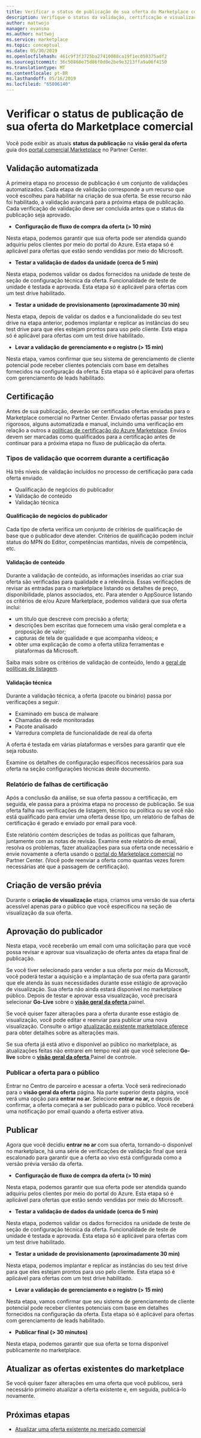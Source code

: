 ```yaml
---
title: Verificar o status de publicação de sua oferta do Marketplace comercial
description: Verifique o status da validação, certificação e visualização de etapas necessárias para publicar uma oferta por meio do Marketplace comerciais na Microsoft Partner Center.
author: mattwojo
manager: evansma
ms.author: mattwoj
ms.service: marketplace
ms.topic: conceptual
ms.date: 05/30/2019
ms.openlocfilehash: 461c9f3f3725ba27410088ca19f1ec050375adf2
ms.sourcegitcommit: 36c50860e75d86f0d0e2be9e3213ffa9a06f4150
ms.translationtype: MT
ms.contentlocale: pt-BR
ms.lasthandoff: 05/16/2019
ms.locfileid: "65806140"
---
```

# <a name="check-the-publishing-status-of-your-commercial-marketplace-offer"></a>Verificar o status de publicação de sua oferta do Marketplace comercial

Você pode exibir as atuais **status da publicação** na **visão geral da oferta** guia dos [portal comercial Marketplace](https://partner.microsoft.com/dashboard/commercial-marketplace/offers) no Partner Center.

## <a name="automated-validation"></a>Validação automatizada

A primeira etapa no processo de publicação é um conjunto de validações automatizados. Cada etapa de validação corresponde a um recurso que você escolheu para habilitar na criação de sua oferta. Se esse recurso não foi habilitado, a validação avançará para a próxima etapa de publicação. Cada verificação de validação deve ser concluída antes que o status da publicação seja aprovado.

- **Configuração de fluxo de compra da oferta (> 10 min)**

Nesta etapa, podemos garantir que sua oferta pode ser atendida quando adquiriu pelos clientes por meio do portal do Azure. Esta etapa só é aplicável para ofertas que estão sendo vendidas por meio do Microsoft.

- **Testar a validação de dados da unidade (cerca de 5 min)**

Nesta etapa, podemos validar os dados fornecidos na unidade de teste de seção de configuração técnica da oferta. Funcionalidade de teste de unidade é testada e aprovada. Esta etapa só é aplicável para ofertas com um test drive habilitado.

- **Testar a unidade de provisionamento (aproximadamente 30 min)**

Nesta etapa, depois de validar os dados e a funcionalidade do seu test drive na etapa anterior, podemos implantar e replicar as instâncias do seu test drive para que eles estejam prontos para uso pelo cliente.  Esta etapa só é aplicável para ofertas com um test drive habilitado.

- **Levar a validação de gerenciamento e o registro (> 15 min)**

Nesta etapa, vamos confirmar que seu sistema de gerenciamento de cliente potencial pode receber clientes potenciais com base em detalhes fornecidos na configuração da oferta. Esta etapa só é aplicável para ofertas com gerenciamento de leads habilitado.

## <a name="certification"></a>Certificação

Antes de sua publicação, deverão ser certificadas ofertas enviadas para o Marketplace comercial no Partner Center. Enviado ofertas passar por testes rigorosos, alguns automatizada e manual, incluindo uma verificação em relação a outros a [políticas de certificação do Azure Marketplace](https://docs.microsoft.com/legal/marketplace/general-policies). Envios devem ser marcadas como qualificados para a certificação antes de continuar para a próxima etapa no fluxo de publicação da oferta.

### <a name="types-of-validation-that-take-place-during-certification"></a>Tipos de validação que ocorrem durante a certificação

Há três níveis de validação incluídos no processo de certificação para cada oferta enviado.

- Qualificação de negócios do publicador
- Validação de conteúdo
- Validação técnica

#### <a name="publisher-business-eligibility"></a>Qualificação de negócios do publicador

Cada tipo de oferta verifica um conjunto de critérios de qualificação de base que o publicador deve atender. Critérios de qualificação podem incluir status do MPN do Editor, competências mantidas, níveis de competência, etc.

#### <a name="content-validation"></a>Validação de conteúdo

Durante a validação de conteúdo, as informações inseridas ao criar sua oferta são verificadas para qualidade e a relevância. Essas verificações de revisar as entradas para o marketplace listando os detalhes de preço, disponibilidade, planos associados, etc. Para atender o AppSource listando os critérios de e/ou Azure Marketplace, podemos validará que sua oferta inclui:

- um título que descreve com precisão a oferta;
- descrições bem escritas que fornecem uma visão geral completa e a proposição de valor;
- capturas de tela de qualidade e que acompanha vídeos; e
- obter uma explicação de como a oferta utiliza ferramentas e plataformas da Microsoft.

Saiba mais sobre os critérios de validação de conteúdo, lendo a [geral de políticas de listagem](https://docs.microsoft.com/legal/marketplace/general-policies#10-general-listing-policies).

#### <a name="technical-validation"></a>Validação técnica

Durante a validação técnica, a oferta (pacote ou binário) passa por verificações a seguir.
- Examinado em busca de malware
- Chamadas de rede monitoradas
- Pacote analisado
- Varredura completa de funcionalidade de real da oferta

A oferta é testada em várias plataformas e versões para garantir que ele seja robusto.

Examine os detalhes de configuração específicos necessários para sua oferta na seção configurações técnicas deste documento.

### <a name="certification-failure-report"></a>Relatório de falhas de certificação

Após a conclusão da análise, se sua oferta passou a certificação, em seguida, ele passa para a próxima etapa no processo de publicação. Se sua oferta falha nas verificações de listagem, técnico ou política ou se você não está qualificado para enviar uma oferta desse tipo, um relatório de falhas de certificação é gerado e enviado por email para você.

Este relatório contém descrições de todas as políticas que falharam, juntamente com as notas de revisão. Examine este relatório de email, resolva os problemas, fazer atualizações para sua oferta onde necessário e envie novamente a oferta usando o [portal do Marketplace comercial](https://partner.microsoft.com/dashboard/commercial-marketplace/offers) no Partner Center. (Você pode reenviar a oferta como quantas vezes forem necessárias até que a passagem de certificação).

## <a name="preview-creation"></a>Criação de versão prévia

Durante o **criação de visualização** etapa, criamos uma versão de sua oferta acessível apenas para o público que você especificou na seção de visualização da sua oferta.

## <a name="publisher-approval"></a>Aprovação do publicador

Nesta etapa, você receberão um email com uma solicitação para que você possa revisar e aprovar sua visualização de oferta antes da etapa final de publicação.

Se você tiver selecionado para vender a sua oferta por meio da Microsoft, você poderá testar a aquisição e a implantação de sua oferta para garantir que ele atenda às suas necessidades durante esse estágio de aprovação de visualização. Sua oferta não ainda estará disponível no marketplace público. Depois de testar e aprovar essa visualização, você precisará selecionar **Go-Live** sobre o [ **visão geral da oferta** ](https://partner.microsoft.com/dashboard/commercial-marketplace/overview) painel.

Se você quiser fazer alterações para a oferta durante esse estágio de visualização, você pode editar e reenviar para publicar uma nova visualização. Consulte o artigo [atualização existente marketplace oferece](#update-existing-marketplace-offers) para obter detalhes sobre as alterações mais.

Se sua oferta já está ativo e disponível ao público no marketplace, as atualizações feitas não entrarei em tempo real até que você selecione **Go-live** sobre o [ **visão geral da oferta** ](https://partner.microsoft.com/dashboard/commercial-marketplace/overview) Painel de controle.

### <a name="publish-offer-to-the-public"></a>Publicar a oferta para o público

Entrar no Centro de parceiro e acessar a oferta. Você será redirecionado para o **visão geral da oferta** página. Na parte superior desta página, você verá uma opção para **entrar no ar**. Selecione **entrar no ar,** e depois de confirmar, a oferta começará a ser publicado para o público. Você receberá uma notificação por email quando a oferta estiver ativa.

## <a name="publish"></a>Publicar

Agora que você decidiu **entrar no ar** com sua oferta, tornando-o disponível no marketplace, há uma série de verificações de validação final que será escalonado para garantir que a oferta ao vivo está configurada como a versão prévia versão da oferta.

- **Configuração de fluxo de compra da oferta (> 10 min)**

Nesta etapa, podemos garantir que sua oferta pode ser atendida quando adquiriu pelos clientes por meio do portal do Azure. Esta etapa só é aplicável para ofertas que estão sendo vendidas por meio do Microsoft.

- **Testar a validação de dados da unidade (cerca de 5 min)**

Nesta etapa, podemos validar os dados fornecidos na unidade de teste de seção de configuração técnica da oferta. Funcionalidade de teste de unidade é testada e aprovada. Esta etapa só é aplicável para ofertas com um test drive habilitado.

- **Testar a unidade de provisionamento (aproximadamente 30 min)**

Nesta etapa, podemos implantar e replicar as instâncias do seu test drive para que eles estejam prontos para uso pelo cliente.  Esta etapa só é aplicável para ofertas com um test drive habilitado.

- **Levar a validação de gerenciamento e o registro (> 15 min)**

Nesta etapa, vamos confirmar que seu sistema de gerenciamento de cliente potencial pode receber clientes potenciais com base em detalhes fornecidos na configuração da oferta. Esta etapa só é aplicável para ofertas com gerenciamento de leads habilitado.

- **Publicar final (> 30 minutos)**

Nesta etapa, podemos garantir que sua oferta se torna disponível publicamente no marketplace.

## <a name="update-existing-marketplace-offers"></a>Atualizar as ofertas existentes do marketplace

Se você quiser fazer alterações em uma oferta que você publicou, será necessário primeiro atualizar a oferta existente e, em seguida, publicá-lo novamente.

## <a name="next-steps"></a>Próximas etapas

- [Atualizar uma oferta existente no mercado comercial](./update-existing-offer.md)
